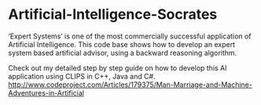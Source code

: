 # Artificial-Intelligence-Socrates
‘Expert Systems’ is one of the most commercially successful application of Artificial Intelligence. This code base shows how to develop an expert system based artificial advisor, using a backward reasoning algorithm.

Check out my detailed step by step guide on how to develop this AI application using CLIPS in C++, Java and C#.
http://www.codeproject.com/Articles/179375/Man-Marriage-and-Machine-Adventures-in-Artificial


